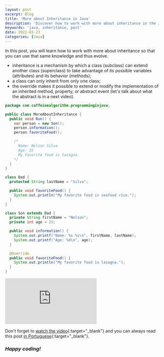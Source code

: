 ```yaml
---
layout: post
excerpt: Blog
title: 'More about Inheritance in Java'
description: 'Discover how to work with more about inheritance in the Java programming language. Get answers to your questions with the theory and examples presented.'
keywords: 'java, inheritance, post'
date: 2022-03-23
categories: [Java]
---
```


In this post, you will learn how to work with more about inheritance so that you can use that same knowledge and thus evolve.

- inheritance is a mechanism by which a class (subclass) can extend another class (superclass) to take advantage of its possible variables (attributes) and its behavior (methods);
- a class can only inherit from only one class;
- the override makes it possible to extend or modify the implementation of an inherited method, property, or abstract event (let's talk about what the abstract is in a next video).

```java
package com.caffeinealgorithm.programminginjava;

public class MoreAboutInheritance {
  public void Run() {
    var person = new Son();
    person.information();
    person.favoriteFood();

    /*
      Name: Nelson Silva
      Age: 25
      My favorite food is lasagna.
    */
  }
}

class Dad {
  protected String lastName = "Silva";

  public void favoriteFood() {
    System.out.println("My favorite food is seafood rice.");
  }
}

class Son extends Dad {
  private String firstName = "Nelson";
  private int age = 25;

  public void information() {
    System.out.printf("Name: %s %s\n", firstName, lastName);
    System.out.printf("Age: %d\n", age);
  }

  @Override
  public void favoriteFood() {
    System.out.println("My favorite food is lasagna.");
  }
}
```

<div class="video-container">
  <iframe src="https://www.youtube.com/embed/ae31OWVVtNw" frameborder="0" allowfullscreen></iframe>
</div>

Don't forget to [watch the video](https://youtu.be/ae31OWVVtNw){:target="\_blank"} and you can always read this post [in Portuguese](https://caffeinealgorithm.com/blog/mais-sobre-a-heranca-em-java/){:target="\_blank"}.

### _Happy coding!_
